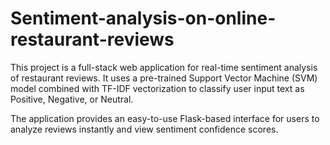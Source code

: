 # Sentiment-analysis-on-online-restaurant-reviews
This project is a full-stack web application for real-time sentiment analysis of restaurant reviews.
It uses a pre-trained Support Vector Machine (SVM) model combined with TF-IDF vectorization to classify user input text as Positive, Negative, or Neutral.

The application provides an easy-to-use Flask-based interface for users to analyze reviews instantly and view sentiment confidence scores.
